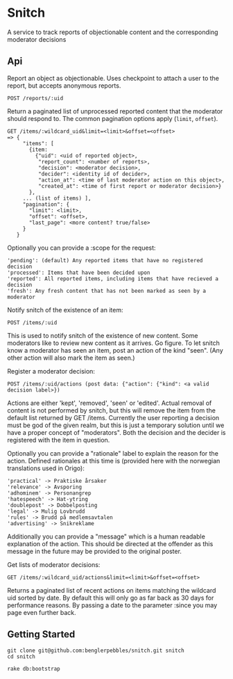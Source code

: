 # Snitch

A service to track reports of objectionable content and the corresponding moderator decisions


## Api

Report an object as objectionable. Uses checkpoint to attach a user to the report, but accepts anonymous reports.

    POST /reports/:uid

Return a paginated list of unprocessed reported content that the moderator should respond to. The common pagination 
options apply (`limit`, `offset`).

    GET /items/:wildcard_uid&limit=<limit>&offset=<offset>
    => {
         "items": [
           {item: 
             {"uid": <uid of reported object>, 
              "report_count": <number of reports>,
              "decision": <moderator decision>,
              "decider": <identity id of decider>,
              "action_at": <time of last moderator action on this object>,
              "created_at": <time of first report or moderator decision>}
           }, 
         ... (list of items) ],
         "pagination": {
           "limit": <limit>,
           "offset": <offset>,
           "last_page": <more content? true/false>
         }
       }

Optionally you can provide a :scope for the request:

    'pending': (default) Any reported items that have no registered decision
    'processed': Items that have been decided upon
    'reported': All reported items, including items that have recieved a decision
    'fresh': Any fresh content that has not been marked as seen by a moderator       


Notify snitch of the existence of an item:

    POST /items/:uid

This is used to notify snitch of the existence of new content. Some moderators like to review new content as it 
arrives. Go figure. To let snitch know a moderator has seen an item, post an action of the kind "seen". (Any
other action will also mark the item as seen.)

            
Register a moderator decision:

    POST /items/:uid/actions (post data: {"action": {"kind": <a valid decision label>})

Actions are either 'kept', 'removed', 'seen' or 'edited'. Actual removal of content is not performed by snitch, but this will
remove the item from the default list returned by GET /items. Currently the user reporting a decision must 
be god of the given realm, but this is just a temporary solution until we have a proper concept of "moderators".
Both the decision and the decider is registered with the item in question.

Optionally you can provide a "rationale" label to explain the reason for the action. Defined rationales at this time 
is (provided here with the norwegian translations used in Origo):

    'practical' -> Praktiske årsaker
    'relevance' -> Avsporing
    'adhominem' -> Personangrep
    'hatespeech' -> Hat-ytring
    'doublepost' -> Dobbelposting
    'legal' -> Mulig Lovbrudd
    'rules' -> Brudd på medlemsavtalen
    'advertising' -> Snikreklame

Additionally you can provide a "message" which is a human readable explanation of the action. This should be directed at the
offender as this message in the future may be provided to the original poster.

Get lists of moderator decisions:

    GET /items/:wildcard_uid/actions&limit=<limit>&offset=<offset>

Returns a paginated list of recent actions on items matching the wildcard uid sorted by date. By default this will only
go as far back as 30 days for performance reasons. By passing a date to the parameter :since you may page even further back.


## Getting Started

    git clone git@github.com:benglerpebbles/snitch.git snitch
    cd snitch

    rake db:bootstrap

